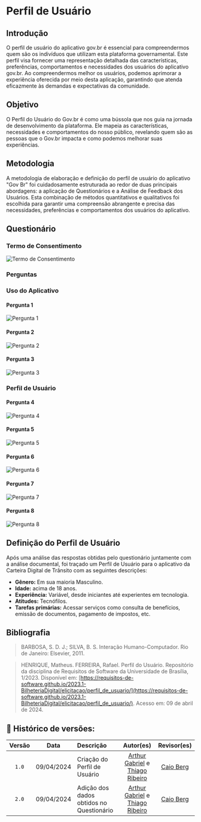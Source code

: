 # Perfil de Usuário

## Introdução

O perfil de usuário do aplicativo gov.br é essencial para compreendermos quem são os indivíduos que utilizam esta plataforma governamental. Este perfil visa fornecer uma representação detalhada das características, preferências, comportamentos e necessidades dos usuários do aplicativo gov.br. Ao compreendermos melhor os usuários, podemos aprimorar a experiência oferecida por meio desta aplicação, garantindo que atenda eficazmente às demandas e expectativas da comunidade.

## Objetivo

O Perfil do Usuário do Gov.br é como uma bússola que nos guia na jornada de desenvolvimento da plataforma. Ele mapeia as características, necessidades e comportamentos do nosso público, revelando quem são as pessoas que o Gov.br impacta e como podemos melhorar suas experiências.

## Metodologia

A metodologia de elaboração e definição do perfil de usuário do aplicativo "Gov Br" foi cuidadosamente estruturada ao redor de duas principais abordagens: a aplicação de Questionários e a Análise de Feedback dos Usuários. Esta combinação de métodos quantitativos e qualitativos foi escolhida para garantir uma compreensão abrangente e precisa das necessidades, preferências e comportamentos dos usuários do aplicativo.

## Questionário

### Termo de Consentimento

![Termo de Consentimento](/docs/perfil_usuario/assets/consentimento.png)

### Perguntas

### Uso do Aplicativo

#### Pergunta 1

![Pergunta 1](/docs/perfil_usuario/assets/pergunta1.png)

#### Pergunta 2

![Pergunta 2](/docs/perfil_usuario/assets/pergunta2.png)

#### Pergunta 3

![Pergunta 3](/docs/perfil_usuario/assets/pergunta3.png)

### Perfil de Usuário

#### Pergunta 4

![Pergunta 4](/docs/perfil_usuario/assets/pergunta4.png)

#### Pergunta 5

![Pergunta 5](/docs/perfil_usuario/assets/pergunta5.png)

#### Pergunta 6

![Pergunta 6](/docs/perfil_usuario/assets/pergunta6.png)

#### Pergunta 7

![Pergunta 7](/docs/perfil_usuario/assets/pergunta7.png)

#### Pergunta 8

![Pergunta 8](/docs/perfil_usuario/assets/pergunta8.png)

## Definição do Perfil de Usuário

Após uma análise das respostas obtidas pelo questionário juntamente com a análise documental, foi traçado um Perfil de Usuário para o aplicativo da Carteira Digital de Trânsito com as seguintes descrições:

- **Gênero:** Em sua maioria Masculino.
- **Idade:** acima de 18 anos.
- **Experiência:** Variável, desde iniciantes até experientes em tecnologia.
- **Atitudes:** Tecnófilos.
- **Tarefas primárias:** Acessar serviços como consulta de benefícios, emissão de documentos, pagamento de impostos, etc.

## Bibliografia

> BARBOSA, S. D. J.; SILVA, B. S. Interação Humano-Computador. Rio de Janeiro: Elsevier, 2011.

> HENRIQUE, Matheus. FERREIRA, Rafael. Perfil do Usuário. Repositório da disciplina de Requisitos de Software da Universidade de Brasília, 1/2023. Disponível em: [https://requisitos-de-software.github.io/2023.1-BilheteriaDigital/elicitacao/perfil_de_usuario/](https://requisitos-de-software.github.io/2023.1-BilheteriaDigital/elicitacao/perfil_de_usuario/). Acesso em: 09 de abril de 2024.

## 📑 Histórico de versões:

| Versão |    Data    | Descrição                                |                                                 Autor(es)                                                 |                 Revisor(es)                  |
| :----: | :--------: | :--------------------------------------- | :-------------------------------------------------------------------------------------------------------: | :------------------------------------------: |
| `1.0`  | 09/04/2024 | Criação do Perfil de Usuário             | [Arthur Gabriel](https://github.com/ArthurGabrieel) e [Thiago Ribeiro](https://github.com/thiagorfreitas) | [Caio Berg](https://github.com/Caio-bergbjj) |
| `2.0`  | 09/04/2024 | Adição dos dados obtidos no Questionário | [Arthur Gabriel](https://github.com/ArthurGabrieel) e [Thiago Ribeiro](https://github.com/thiagorfreitas) | [Caio Berg](https://github.com/Caio-bergbjj) |
